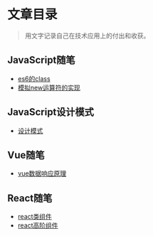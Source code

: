 # 文章目录
> 用文字记录自己在技术应用上的付出和收获。

## JavaScript随笔
* [es6的class](./articles/js/es6的class.md)
* [模拟new运算符的实现](./articles/js/模拟new实现.md)
<!-- * [js继承](./articles/js/模拟new实现.md) -->

## JavaScript设计模式
* [设计模式](./articles/js/设计模式.md)

## Vue随笔
* [vue数据响应原理](./articles/vue/vue数据响应原理.md)

## React随笔
* [react类组件](./articles/react/react类组件.md)
* [react高阶组件](./articles/react/react高阶组件.md)
